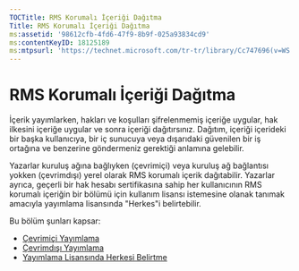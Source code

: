 ```yaml
---
TOCTitle: RMS Korumalı İçeriği Dağıtma
Title: RMS Korumalı İçeriği Dağıtma
ms:assetid: '98612cfb-4fd6-47f9-8b9f-025a93834cd9'
ms:contentKeyID: 18125189
ms:mtpsurl: 'https://technet.microsoft.com/tr-tr/library/Cc747696(v=WS.10)'
---
```


RMS Korumalı İçeriği Dağıtma
============================

İçerik yayımlarken, hakları ve koşulları şifrelenmemiş içeriğe uygular, hak ilkesini içeriğe uygular ve sonra içeriği dağıtırsınız. Dağıtım, içeriği içerideki bir başka kullanıcıya, bir iç sunucuya veya dışarıdaki güvenilen bir iş ortağına ve benzerine göndermeniz gerektiği anlamına gelebilir.

Yazarlar kuruluş ağına bağlıyken (çevrimiçi) veya kuruluş ağ bağlantısı yokken (çevrimdışı) yerel olarak RMS korumalı içerik dağıtabilir. Yazarlar ayrıca, geçerli bir hak hesabı sertifikasına sahip her kullanıcının RMS korumalı içeriğin bir bölümü için kullanım lisansı istemesine olanak tanımak amacıyla yayımlama lisansında "Herkes"i belirtebilir.

Bu bölüm şunları kapsar:

-   [Çevrimiçi Yayımlama](https://technet.microsoft.com/962c4e83-cf34-4c61-9589-31d24b0299fb)
-   [Çevrimdışı Yayımlama](https://technet.microsoft.com/f6384ed2-f917-442e-aa63-c1394a1c4d06)
-   [Yayımlama Lisansında Herkesi Belirtme](https://technet.microsoft.com/86f1db8b-5cbc-4c0c-955d-810c20375758)
